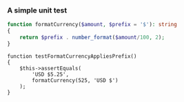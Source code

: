 ### A simple unit test

```php
function formatCurrency($amount, $prefix = '$'): string
{
    return $prefix . number_format($amount/100, 2);
}
```

```
function testFormatCurrencyAppliesPrefix()
{
    $this->assertEquals(
        'USD $5.25',
        formatCurrency(525, 'USD $')
    );
}
```
<!-- .element: class="fragment" -->
